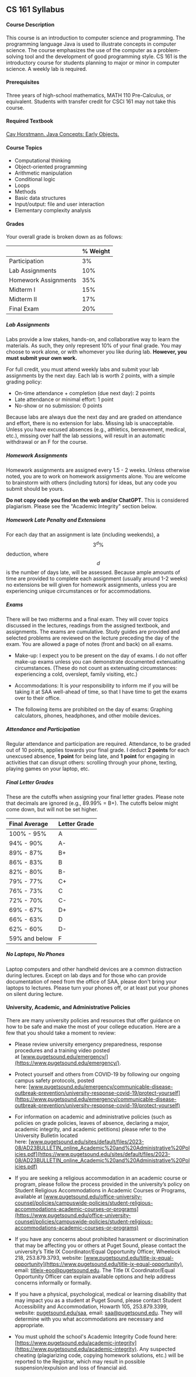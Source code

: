 ## CS 161 Syllabus


#### Course Description
This course is an introduction to computer science and programming. The programming language Java is used to illustrate concepts in computer science. The course emphasizes the use of the computer as a problem-solving tool and the development of good programming style. CS 161 is the introductory course for students planning to major or minor in computer science. A weekly lab is required.

#### Prerequisites
Three years of high-school mathematics, MATH 110 Pre-Calculus, or equivalent. Students with transfer credit for CSCI 161 may not take this course.

#### Required Textbook
[Cay Horstmann. Java Concepts: Early Objects.](https://www.amazon.com/Java-Concepts-Cay-S-Horstmann/dp/1119056500)


#### Course Topics
- Computational thinking
- Object-oriented programming
- Arithmetic manipulation
- Conditional logic
- Loops
- Methods
- Basic data structures
- Input/output: file and user interaction
- Elementary complexity analysis



#### Grades
Your overall grade is broken down as as follows:

|   | % Weight |
| :--- | :--- |
| Participation | 3% |
| Lab Assignments | 10% |
| Homework Assignments | 35% |
| Midterm I | 15% |
| Midterm II | 17% |
| Final Exam | 20% |

##### Lab Assignments
Labs provide a low stakes, hands-on, and collaborative way to learn the materials. As such, they only represent 10% of your final grade. You may choose to work alone, or with whomever you like during lab. **However, you must submit your own work.**

For full credit, you must attend weekly labs and submit your lab assignments by the next day. Each lab is worth 2 points, with a simple grading policy:
- On-time attendance + completion (due next day): 2 points
- Late attendance or minimal effort: 1 point
- No-show or no submission: 0 points

Because labs are always due the next day and are graded on attendance and effort, there is no extension for labs. Missing lab is unacceptable. Unless you have excused absences (e.g., athletics, bereavement, medical, etc.), missing over half the lab sessions, will result in an automatic withdrawal or an F for the course.

##### Homework Assignments
Homework assignments are assigned every 1.5 - 2 weeks. Unless otherwise noted, you are to work on homework assignments alone. You are welcome to brainstorm with others (including tutors) for ideas, but any code you submit should be yours.

**Do not copy code you find on the web and/or ChatGPT.** This is considered plagiarism. Please see the "Academic Integrity" section below.

##### Homework Late Penalty and Extensions
For each day that an assignment is late (including weekends), a $$3^d\%$$ deduction, where $$d$$ is the number of days late, will be assessed. Because ample amounts of time are provided to complete each assignment (usually around 1-2 weeks) no extensions be will given for homework assignments, unless you are experiencing unique circumstances or for accommodations.

##### Exams
There will be two midterms and a final exam. They will cover topics discussed in the lectures, readings from the assigned textbook, and assignments. The exams are cumulative. Study guides are provided and selected problems are reviewed on the lecture preceding the day of the exam. You are allowed a page of notes (front and back) on all exams. 

- Make-up: I expect you to be present on the day of exams. I do not offer make-up exams unless you can demonstrate documented extenuating circumstances. (These do not count as extenuating circumstances: experiencing a cold, overslept, family visiting, etc.)

- Accommodations: It is *your* responsibility to inform me if you will be taking it at SAA well-ahead of time, so that I have time to get the exams over to their office.

- The following items are prohibited on the day of exams: Graphing calculators, phones, headphones, and other mobile devices.


##### Attendance and Participation
Regular attendance and participation are required. Attendance, to be graded out of 10 points, applies towards your final grade. I deduct **2 points** for each unexcused absence, **1 point** for being late, and **1 point** for engaging in activities that can disrupt others: scrolling through your phone, texting, playing games on your laptop, etc.


##### Final Letter Grades
These are the cutoffs when assigning your final letter grades. Please note that decimals are ignored (e.g., 89.99% = B+). The cutoffs below might come down, but will not be set higher.

| Final Average  | Letter Grade |
| :--- | :--- |
| 100% - 95% | A |
| 94% - 90% | A- |
| 89% - 87% | B+ |
| 86% - 83% | B |
| 82% - 80% | B- |
| 79% - 77% | C+ |
| 76% - 73% | C |
| 72% - 70% | C- |
| 69% - 67% | D+ |
| 66% - 63% | D |
| 62% - 60% | D- |
| 59% and below | F |


##### No Laptops, No Phones
Laptop computers and other handheld devices are a common distraction during lectures. Except on lab days and for those who can provide documentation of need from the office of SAA, please don't bring your laptops to lectures. Please turn your phones off, or at least put your phones on silent during lecture.


#### University, Academic, and Administrative Policies
There are many university policies and resources that offer guidance on how to be safe and make the most of your college education. Here are a few that you should take a moment to review:

- Please review university emergency preparedness, response procedures and a training video posted at [www.pugetsound.edu/emergency/](https://www.pugetsound.edu/emergency/).

- Protect yourself and others from COVID-19 by following our ongoing campus safety protocols, posted here: [www.pugetsound.edu/emergency/communicable-disease-outbreak-prevention/university-response-covid-19/protect-yourself](https://www.pugetsound.edu/emergency/communicable-disease-outbreak-prevention/university-response-covid-19/protect-yourself)

- For information on academic and administrative policies (such as policies on grade policies, leaves of absence, declaring a major, academic integrity, and academic petitions) please refer to the University Bulletin located here: [www.pugetsound.edu/sites/default/files/2023-08/AD23BULLETIN_online_Academic%20and%20Administrative%20Policies.pdf](https://www.pugetsound.edu/sites/default/files/2023-08/AD23BULLETIN_online_Academic%20and%20Administrative%20Policies.pdf)

- If you are seeking a religious accommodation in an academic course or program, please follow the process provided in the university’s policy on Student Religious Accommodations in Academic Courses or Programs, available at [www.pugetsound.edu/office-university-counsel/policies/campuswide-policies/student-religious-accommodations-academic-courses-or-programs](https://www.pugetsound.edu/office-university-counsel/policies/campuswide-policies/student-religious-accommodations-academic-courses-or-programs)

- If you have any concerns about prohibited harassment or discrimination that may be affecting you or others at Puget Sound, please contact the university’s Title IX Coordinator/Equal Opportunity Officer, Wheelock 218, 253.879.3793, website: [www.pugetsound.edu/title-ix-equal-opportunity](https://www.pugetsound.edu/title-ix-equal-opportunity), email: [titleix-eoo@pugetsound.edu](mailto:titleix-eoo@pugetsound.edu). The Title IX Coordinator/Equal Opportunity Officer can explain available options and help address concerns informally or formally.

- If you have a physical, psychological, medical or learning disability that may impact you as a student at Puget Sound, please contact Student Accessibility and Accommodation, Howarth 105, 253.879.3399, website: [pugetsound.edu/saa](https://pugetsound.edu/saa), email: [saa@pugetsound.edu](mailto:saa@pugetsound.edu). They will determine with you what accommodations are necessary and appropriate.

- You must uphold the school's Academic Integrity Code found here: [https://www.pugetsound.edu/academic-integrity](https://www.pugetsound.edu/academic-integrity). Any suspected cheating (plagiarizing code, copying homework solutions, etc.) will be reported to the Registrar, which may result in possible suspension/expulsion and loss of financial aid. 
